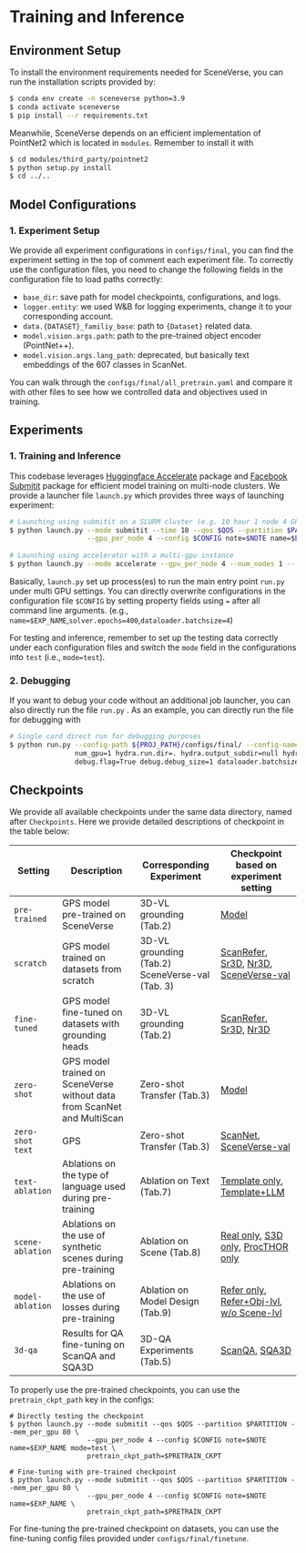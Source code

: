 # Training and Inference

## Environment Setup
To install the environment requirements needed for SceneVerse, you can run the installation scripts provided by:
```bash
$ conda env create -n sceneverse python=3.9
$ conda activate sceneverse
$ pip install --r requirements.txt
```
Meanwhile, SceneVerse depends on an efficient implementation of PointNet2  which is located in ```modules```. Remember to install it with
```bash
$ cd modules/third_party/pointnet2
$ python setup.py install
$ cd ../..
```

## Model Configurations
### 1. Experiment Setup
We provide all experiment configurations in ```configs/final```, you can find the experiment setting in the top of comment
each experiment file. To correctly use the configuration files, you need to change the following fields in the configuration
file to load paths correctly: 
- ```base_dir```: save path for model checkpoints, configurations, and logs.
- ```logger.entity```: we used W&B for logging experiments, change it to your corresponding account.
- ```data.{DATASET}_familiy_base```: path to ```{Dataset}``` related data.
- ```model.vision.args.path```: path to the pre-trained object encoder (PointNet++).
- ```model.vision.args.lang_path```: deprecated, but basically text embeddings of the 607 classes in ScanNet.

You can walk through the ```configs/final/all_pretrain.yaml``` and compare it with other files to see how we controlled
data and objectives used in training.

## Experiments
### 1. Training and Inference
This codebase leverages [Huggingface Accelerate](https://huggingface.co/docs/accelerate/index) package and 
[Facebook Submitit](https://github.com/facebookincubator/submitit) package for efficient model training on multi-node clusters.
We provide a launcher file ```launch.py``` which provides three ways of launching experiment:
```bash
# Launching using submitit on a SLURM cluster (e.g. 10 hour 1 node 4 GPU experiment with config file $CONFIG)
$ python launch.py --mode submitit --time 10 --qos $QOS --partition $PARTITION --mem_per_gpu 80 \
                   --gpu_per_node 4 --config $CONFIG note=$NOTE name=$EXP_NAME
                   
# Launching using accelerator with a multi-gpu instance
$ python launch.py --mode accelerate --gpu_per_node 4 --num_nodes 1 -- config $CONFIG note=$NOTE name=$EXP_NAME 
```
Basically, ```launch.py``` set up process(es) to run the main entry point ```run.py``` under multi GPU settings. You can
directly overwrite configurations in the configuration file ```$CONFIG``` by setting property fields using ```=``` after
all command line arguments. (e.g., ```name=$EXP_NAME```,```solver.epochs=400```,```dataloader.batchsize=4```)

For testing and inference, remember to set up the testing data correctly under each configuration files and switch the
```mode``` field in the configurations into ```test``` (i.e., ```mode=test```).

### 2. Debugging
If you want to debug your code without an additional job launcher, you can also directly run the file ```run.py``` . 
As an example, you can directly run the file for debugging with
```bash
# Single card direct run for debugging purposes
$ python run.py --config-path ${PROJ_PATH}/configs/final/ --config-name ${EXP_CONFIG_NAME}.yaml \
                num_gpu=1 hydra.run.dir=. hydra.output_subdir=null hydra/job_logging=disabled hydra/hydra_logging=disabled \
                debug.flag=True debug.debug_size=1 dataloader.batchsize=2 debug.hard_debug=True name=Debug_test
```

## Checkpoints
We provide all available checkpoints under the same data directory, named after ```Checkpoints```. Here we provide detailed
descriptions of checkpoint in the table below:

| Setting              | Description                                                             | Corresponding Experiment                            | Checkpoint based on experiment setting                                                                                                                                                                                                                                                                                                                                                                   |
|----------------------|-------------------------------------------------------------------------|-----------------------------------------------------|----------------------------------------------------------------------------------------------------------------------------------------------------------------------------------------------------------------------------------------------------------------------------------------------------------------------------------------------------------------------------------------------------------|
| ```pre-trained```    | GPS model pre-trained on SceneVerse                                     | 3D-VL grounding (Tab.2)                             | [Model](https://drive.google.com/drive/folders/1FDjVaYZxHdMJgxB8stSHfI34Q7crItJc?usp=sharing)                                                                                                                                                                                                                                                                                                            |
| ```scratch```        | GPS model trained on datasets from scratch                              | 3D-VL grounding (Tab.2)<br/>SceneVerse-val (Tab. 3) | [ScanRefer](https://drive.google.com/drive/folders/1d7sGm_D7kyj6Fmo0f8b6DPrhWYUCtWVq?usp=sharing), [Sr3D](https://drive.google.com/drive/folders/1bKGgXot8Sc6BB2MWAfW_OGdu0iq0RWZt?usp=sharing), [Nr3D](https://drive.google.com/drive/folders/14K-UaIeg0GHWFoaonIFHTHZZbDotukzV?usp=sharing), [SceneVerse-val](https://drive.google.com/drive/folders/1CeWwLIPEuK0b35I_gbiwu_OiaUEE42jD?usp=drive_link) |
| ```fine-tuned```     | GPS model fine-tuned on datasets with grounding heads                   | 3D-VL grounding (Tab.2)                             | [ScanRefer](https://drive.google.com/drive/folders/1P5YprjIlBMAl0OQ38jgTDJyuFVIGiCMS?usp=sharing), [Sr3D](https://drive.google.com/drive/folders/1-LMYW6jy5wpqL_KlQQuvuSM7TDyo7M3g?usp=sharing), [Nr3D](https://drive.google.com/drive/folders/1sw-_hhF2__JgGCHE1yfyAQeNZ7jSrID0?usp=sharing)                                                                                                            |
| ```zero-shot```      | GPS model trained on SceneVerse without data from ScanNet and MultiScan | Zero-shot Transfer (Tab.3)                          | [Model](https://drive.google.com/drive/folders/11824oiZnaU8ChsNpH8zZKIT2i1PdJWSA?usp=sharing)                                                                                                                                                                                                                                                                                                            |
| ```zero-shot text``` | GPS                                                                     | Zero-shot Transfer (Tab.3)                          | [ScanNet](https://drive.google.com/drive/folders/1TKIhb7xgGzwDiAdvznwTpKzkcJnG7GD0?usp=sharing), [SceneVerse-val](https://drive.google.com/drive/folders/18f65Q6313sa-blLCyspqjZRmWpKJPh3M?usp=sharing)                                                                                                                                                                                                  |
| ```text-ablation```  | Ablations on the type of language used during pre-training              | Ablation on Text (Tab.7)                            | [Template only](https://drive.google.com/drive/folders/1Xo6FkbThHP3uLUJMblt3zgJiM0n3RbVK?usp=sharing), [Template+LLM](https://drive.google.com/drive/folders/1w9Oi8nWKZXOW3BcA0eiC1bgp7snk8ZKS?usp=sharing)                                                                                                                                                                                              |
| ```scene-ablation``` | Ablations on the use of synthetic scenes during pre-training            | Ablation on Scene (Tab.8)                           | [Real only](https://drive.google.com/drive/folders/1WZDf2BS7eG36NgGEdTuChICmVHF377is?usp=sharing), [S3D only](https://drive.google.com/drive/folders/1Zh4QfCs6l67ZeltvzOPZtokKkgkvxATc?usp=sharing), [ProcTHOR only](https://drive.google.com/drive/folders/1H9zm7vYxVn_zd2HYi49Js9R34AHnGi1d?usp=sharing)                                                                                               |
| ```model-ablation``` | Ablations on the use of losses during pre-training                      | Ablation on Model Design (Tab.9)                    | [Refer only](https://drive.google.com/drive/folders/1yKF8dVPlcbKb-COcfUZbwcqWxt_uvzuc?usp=sharing), [Refer+Obj-lvl](https://drive.google.com/drive/folders/1C5L20UvTQj2my2t0BnqHZPsb_VaXxVjX?usp=sharing), [w/o Scene-lvl](https://drive.google.com/drive/folders/14jR43ils1-jop6K84hu1AqPqU9DcHucx?usp=sharing)                                                                                         |
| ```3d-qa```          | Results for QA fine-tuning on ScanQA and SQA3D                          | 3D-QA Experiments (Tab.5)                           | [ScanQA](https://drive.google.com/drive/folders/1_Qluyeu-gvfyQSRoPNcPg7qss5IxFRwO?usp=sharing), [SQA3D](https://drive.google.com/drive/folders/1DGVqsqP12Y2Un10UAC5u9HLij0NJVzJC?usp=sharing)                                                                                                    |


To properly use the pre-trained checkpoints, you can use the ```pretrain_ckpt_path``` key in the configs:
```shell
# Directly testing the checkpoint
$ python launch.py --mode submitit --qos $QOS --partition $PARTITION --mem_per_gpu 80 \
                   --gpu_per_node 4 --config $CONFIG note=$NOTE name=$EXP_NAME mode=test \
                   pretrain_ckpt_path=$PRETRAIN_CKPT

# Fine-tuning with pre-trained checkpoint
$ python launch.py --mode submitit --qos $QOS --partition $PARTITION --mem_per_gpu 80 \
                   --gpu_per_node 4 --config $CONFIG note=$NOTE name=$EXP_NAME \
                   pretrain_ckpt_path=$PRETRAIN_CKPT
```
For fine-tuning the pre-trained checkpoint on datasets, you can use the fine-tuning config files provided under 
```configs/final/finetune```.